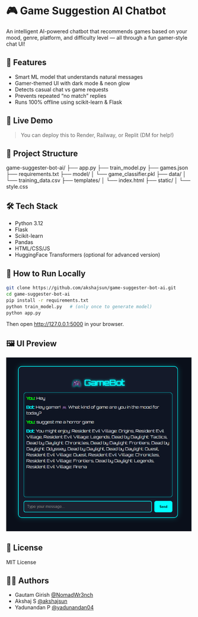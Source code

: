 # 🎮 Game Suggestion AI Chatbot

An intelligent AI-powered chatbot that recommends games based on your mood, genre, platform, and difficulty level — all through a fun gamer-style chat UI!

## 🧠 Features

- Smart ML model that understands natural messages
- Gamer-themed UI with dark mode & neon glow
- Detects casual chat vs game requests
- Prevents repeated “no match” replies
- Runs 100% offline using scikit-learn & Flask

## 🚀 Live Demo 
> You can deploy this to Render, Railway, or Replit (DM for help!)

## 📂 Project Structure

game-suggester-bot-ai/ ├── app.py ├── train_model.py ├── games.json ├── requirements.txt ├── model/ │ └── game_classifier.pkl ├── data/ │ └── training_data.csv ├── templates/ │ └── index.html ├── static/ │ └── style.css


## 🛠️ Tech Stack

- Python 3.12
- Flask
- Scikit-learn
- Pandas
- HTML/CSS/JS
- HuggingFace Transformers (optional for advanced version)

## 🧪 How to Run Locally

```bash
git clone https://github.com/akshajsun/game-suggester-bot-ai.git
cd game-suggester-bot-ai
pip install -r requirements.txt
python train_model.py   # (only once to generate model)
python app.py
```
Then open http://127.0.0.1:5000 in your browser.

## 🖼️ UI Preview
<img src="assets/preview.png" width="500"/>

## 📄 License
MIT License 

## 🙋‍♂️ Authors
- Gautam Girish [@NomadWr3nch](https://github.com/NomadWr3nch)
- Akshaj S [@akshajsun](https://github.com/akshajsun)
- Yadunandan P [@yadunandan04](https://github.com/yadunandan04)
